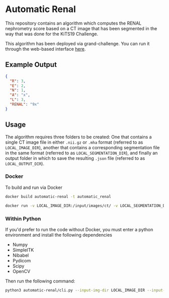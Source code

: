 # Automatic Renal

This repository contains an algorithm which computes the RENAL nephrometry score based on a CT image that has been segmented in the way that was done for the KiTS19 Challenge.

This algorithm has been deployed via grand-challenge. You can run it through the web-based interface [here](https://grand-challenge.org/algorithms/kits19-based-automatic-renal-scoring/experiments/create/flex/).

## Example Output

```json
{
  "R": 3,
  "E": 2,
  "N": 1,
  "A": "x",
  "L": 3,
  "RENAL": "9x"
}
```

## Usage

The algorithm requires three folders to be created: One that contains a single CT image file in either `.nii.gz` or `.mha` format (referred to as `LOCAL_IMAGE_DIR`), another that contains a corresponding segmentation file in the same format (referred to as `LOCAL_SEGMENTATION_DIR`), and finally an output folder in which to save the resulting `.json` file (referred to as `LOCAL_OUTPUT_DIR`).

### Docker

To build and run via Docker

```bash
docker build automatic-renal -t automatic_renal
```

```bash
docker run -v LOCAL_IMAGE_DIR:/input/images/ct/ -v LOCAL_SEGMENTATION_DIR:/input/images/kidney-tumor-and-cyst/ -v LOCAL_OUTPUT_DIR:/output/ automatic_renal
```

### Within Python

If you'd prefer to run the code without Docker, you must enter a python environment and install the following dependencies

- Numpy
- SimpleITK
- Nibabel
- Pydicom
- Scipy
- OpenCV

Then run the following command:

```bash
python3 automatic-renal/cli.py --input-img-dir LOCAL_IMAGE_DIR --input-seg-dir LOCAL_SEGMENTATION_DIR --output-dir LOCAL_OUTPUT_DIR
```
